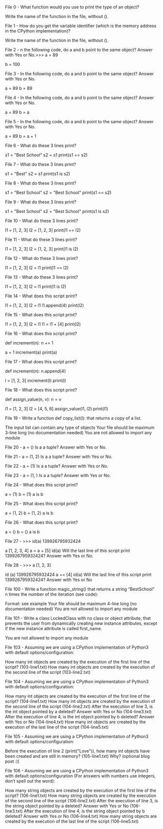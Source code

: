 File 0 - What function would you use to print the type of an object?

Write the name of the function in the file, without ().

File 1 - How do you get the variable identifier (which is the memory address in the CPython implementation)?

Write the name of the function in the file, without ().

File 2 - n the following code, do a and b point to the same object? Answer with Yes or No.>>> a = 89

b = 100

File 3 - In the following code, do a and b point to the same object? Answer with Yes or No.

a = 89 b = 89

File 4 - In the following code, do a and b point to the same object? Answer with Yes or No.

a = 89 b = a

File 5 - In the following code, do a and b point to the same object? Answer with Yes or No.

a = 89 b = a + 1

File 6 - What do these 3 lines print?

s1 = "Best School" s2 = s1 print(s1 == s2)

File 7 - What do these 3 lines print?

s1 = "Best" s2 = s1 print(s1 is s2)

File 8 - What do these 3 lines print?

s1 = "Best School" s2 = "Best School" print(s1 == s2)

File 9 - What do these 3 lines print?

s1 = "Best School" s2 = "Best School" print(s1 is s2)

File 10 - What do these 3 lines print?

l1 = [1, 2, 3] l2 = [1, 2, 3] print(l1 == l2)

File 11 - What do these 3 lines print?

l1 = [1, 2, 3] l2 = [1, 2, 3] print(l1 is l2)

File 12 - What do these 3 lines print?

l1 = [1, 2, 3] l2 = l1 print(l1 == l2)

File 13 - What do these 3 lines print?

l1 = [1, 2, 3] l2 = l1 print(l1 is l2)

File 14 - What does this script print?

l1 = [1, 2, 3] l2 = l1 l1.append(4) print(l2)

File 15 - What does this script print?

l1 = [1, 2, 3] l2 = l1 l1 = l1 + [4] print(l2)

File 16 - What does this script print?

def increment(n): n += 1

a = 1 increment(a) print(a)

File 17 - What does this script print?

def increment(n): n.append(4)

l = [1, 2, 3] increment(l) print(l)

File 18 - What does this script print?

def assign_value(n, v): n = v

l1 = [1, 2, 3] l2 = [4, 5, 6] assign_value(l1, l2) print(l1)

File 19 - Write a function def copy_list(l): that returns a copy of a list.

The input list can contain any type of objects Your file should be maximum 3-line long (no documentation needed) You are not allowed to import any module

File 20 - a = () Is a a tuple? Answer with Yes or No.

File 21 - a = (1, 2) Is a a tuple? Answer with Yes or No.

File 22 - a = (1) Is a a tuple? Answer with Yes or No.

File 23 - a = (1, ) Is a a tuple? Answer with Yes or No.

File 24 - What does this script print?

a = (1) b = (1) a is b

File 25 - What does this script print?

a = (1, 2) b = (1, 2) a is b

File 26 - What does this script print?

a = () b = () a is b

File 27 - >>> id(a) 139926795932424

a [1, 2, 3, 4] a = a + [5] id(a) Will the last line of this script print 139926795932424? Answer with Yes or No.

File 28 - >>> a [1, 2, 3]

id (a) 139926795932424 a += [4] id(a) Will the last line of this script print 139926795932424? Answer with Yes or No

File 100 - Write a function magic_string() that returns a string “BestSchool” n times the number of the iteration (see code):

Format: see example Your file should be maximum 4-line long (no documentation needed) You are not allowed to import any module

File 101 - Write a class LockedClass with no class or object attribute, that prevents the user from dynamically creating new instance attributes, except if the new instance attribute is called first_name.

You are not allowed to import any module

File 103 - Assuming we are using a CPython implementation of Python3 with default options/configuration:

How many int objects are created by the execution of the first line of the script? (103-line1.txt) How many int objects are created by the execution of the second line of the script (103-line2.txt)

File 104 - Assuming we are using a CPython implementation of Python3 with default options/configuration:

How many int objects are created by the execution of the first line of the script? (104-line1.txt) How many int objects are created by the execution of the second line of the script (104-line2.txt) After the execution of line 3, is the int object pointed by a deleted? Answer with Yes or No (104-line3.txt) After the execution of line 4, is the int object pointed by b deleted? Answer with Yes or No (104-line4.txt) How many int objects are created by the execution of the last line of the script (104-line5.txt)

File 105 - Assuming we are using a CPython implementation of Python3 with default options/configuration:

Before the execution of line 2 (print("Love")), how many int objects have been created and are still in memory? (105-line1.txt) Why? (optional blog post :))

File 106 - Assuming we are using a CPython implementation of Python3 with default options/configuration (For answers with numbers use integers, don’t spell out the word):

How many string objects are created by the execution of the first line of the script? (106-line1.txt) How many string objects are created by the execution of the second line of the script (106-line2.txt) After the execution of line 3, is the string object pointed by a deleted? Answer with Yes or No (106-line3.txt) After the execution of line 4, is the string object pointed by b deleted? Answer with Yes or No (106-line4.txt) How many string objects are created by the execution of the last line of the script (106-line5.txt)
